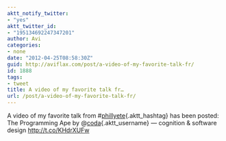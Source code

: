 ```yaml
---
aktt_notify_twitter:
- "yes"
aktt_twitter_id:
- "195134692247347201"
author: Avi
categories:
- none
date: "2012-04-25T08:58:30Z"
guid: http://aviflax.com/post/a-video-of-my-favorite-talk-fr/
id: 1888
tags:
- tweet
title: A video of my favorite talk fr…
url: /post/a-video-of-my-favorite-talk-fr/
---
```

A video of my favorite talk from #[phillyete](http://search.twitter.com/search?q=%23phillyete){.aktt_hashtag} has been posted: The Programming Ape by @[coda](http://twitter.com/coda){.aktt_username} — cognition & software design <a href="http://t.co/KHdrXUFw" rel="nofollow">http://t.co/KHdrXUFw</a>